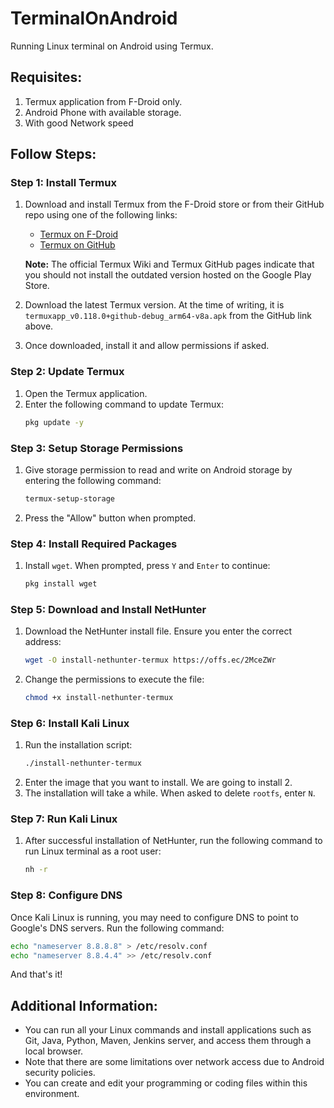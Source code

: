 
# TerminalOnAndroid
Running Linux terminal on Android using Termux.

## Requisites:
1. Termux application from F-Droid only.
2. Android Phone with available storage.
3. With good Network speed
## Follow Steps:

### Step 1: Install Termux
1. Download and install Termux from the F-Droid store or from their GitHub repo using one of the following links:
   - [Termux on F-Droid](https://f-droid.org/packages/com.termux/)
   - [Termux on GitHub](https://github.com/termux/termux-app/releases)

   **Note:** The official Termux Wiki and Termux GitHub pages indicate that you should not install the outdated version hosted on the Google Play Store.

2. Download the latest Termux version. At the time of writing, it is `termuxapp_v0.118.0+github-debug_arm64-v8a.apk` from the GitHub link above.

3. Once downloaded, install it and allow permissions if asked.

### Step 2: Update Termux
1. Open the Termux application.
2. Enter the following command to update Termux:
   ```sh
   pkg update -y
   ```

### Step 3: Setup Storage Permissions
1. Give storage permission to read and write on Android storage by entering the following command:
   ```sh
   termux-setup-storage  
   ```
2. Press the "Allow" button when prompted.

### Step 4: Install Required Packages
1. Install `wget`. When prompted, press `Y` and `Enter` to continue:
   ```sh
   pkg install wget   
   ```

### Step 5: Download and Install NetHunter
1. Download the NetHunter install file. Ensure you enter the correct address:
   ```sh
   wget -O install-nethunter-termux https://offs.ec/2MceZWr
   ```
2. Change the permissions to execute the file:
   ```sh
   chmod +x install-nethunter-termux
   ```

### Step 6: Install Kali Linux
1. Run the installation script:
   ```sh
   ./install-nethunter-termux
   ```
2. Enter the image that you want to install. We are going to install 2.
3. The installation will take a while. When asked to delete `rootfs`, enter `N`.

### Step 7: Run Kali Linux
1. After successful installation of NetHunter, run the following command to run Linux terminal as a root user:
   ```sh
   nh -r
   ```
### Step 8: Configure DNS
Once Kali Linux is running, you may need to configure DNS to point to Google's DNS servers. Run the following command:

```sh
echo "nameserver 8.8.8.8" > /etc/resolv.conf
echo "nameserver 8.8.4.4" >> /etc/resolv.conf
```
And that's it!

## Additional Information:
- You can run all your Linux commands and install applications such as Git, Java, Python, Maven, Jenkins server, and access them through a local browser.
- Note that there are some limitations over network access due to Android security policies.
- You can create and edit your programming or coding files within this environment.
